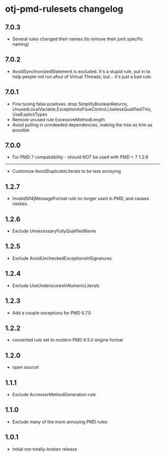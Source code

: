 otj-pmd-rulesets changelog
==========================

7.0.3
-----
* Several rules changed their names (to remove their junit specific naming)

7.0.2
----
* AvoidSynchronizedStatement is excluded. It's a stupid rule, put in to help
people not run afoul of Virtual Threads, but... it's just a bad rule.

7.0.1
-----
* Fine tuning false positives: drop SimplifyBooleanReturns, UnusedLocalVariable,ExceptionAsFlowControl,UselessQualifiedThis, UseExplicitTypes
* Remove unused rule ExcessiveMethodLength
* Avoid pulling in unndeeded dependencies, making the tree as trim as possible

7.0.0
-----
* For PMD 7 compataibility - should NOT be used with PMD < 7
1.2.8
-----
* Customize AvoidDuplicateLiterals to be less annoying

1.2.7
-----
* InvalidSlf4jMessageFormat rule no longer used in PMD, and causes nasties.

1.2.6
-----
* Exclude UnnecessaryFullyQualifiedName

1.2.5
-----
* Exclude AvoidUncheckedExceptionsInSignatures

1.2.4
-----
* Exclude UseUnderscoresInNumericLiterals

1.2.3
-----
* Add a couple exceptions for PMD 6.7.0

1.2.2
-----
* converted rule set to modern PMD 6.5.0 engine format

1.2.0
-----
* open source!

1.1.1
-----
* Exclude AccessorMethodGeneration rule

1.1.0
-----
* Exclude many of the more annoying PMD rules

1.0.1
-----
* Initial not-totally-broken release

